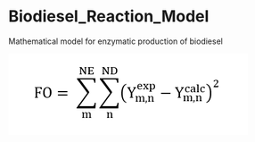 # Biodiesel_Reaction_Model
Mathematical model for enzymatic production of biodiesel

![Alt text](/images/bio%20(1).png)
